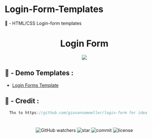 # Login-Form-Templates
🧿 - HTML/CSS Login-form templates

<h1 align="center">Login Form</h1>

<p align="center">
  <img src="https://cdn.discordapp.com/attachments/828595005957734421/931722137864130620/Capture_decran_2022-01-15_022748.jpg">
</p>


## 🧿 - Demo Templates :
  - [Login Forms Template](https://bidouffe.github.io)


## 🎱 - Credit :
```cs
  Thx to https://github.com/giovannamoeller/login-form for idea
```
#

<p align="center"> 
  <img alt="GitHub watchers" src="https://img.shields.io/github/watchers/Bidouffe/Login-Form-Templates">
  <img alt="star" src="https://img.shields.io/github/stars/Bidouffe/Login-Form-Templates">
  <img alt="commit" src="https://img.shields.io/github/last-commit/Bidouffe/Login-Form-Templates">
  <img alt="license" src="https://img.shields.io/github/license/Bidouffe/Login-Form-Templates">
</p>
